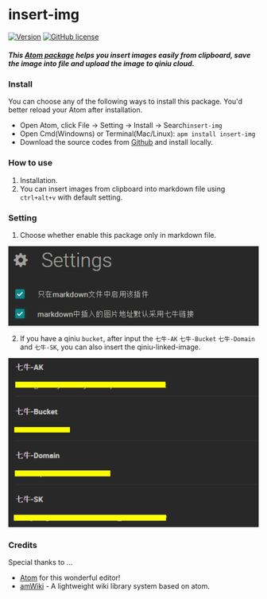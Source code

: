 insert-img
==============================================================
[![Version](https://img.shields.io/badge/Version-0.1.2-green.svg)](https://github.com/Cubernet/insert-img/releases)
[![GitHub license](https://img.shields.io/badge/license-MIT-blue.svg)](https://raw.githubusercontent.com/Cubernet/insert-img/master/LICENSE)


##### This [Atom package](https://atom.io/packages/insert-img) helps you insert images easily from clipboard, save the image into file and upload the image to qiniu cloud.

### Install

You can choose any of the following ways to install this package. You'd better reload your Atom after installation.

  - Open Atom, click File -> Setting -> Install -> Search`insert-img`
  - Open Cmd(Windowns) or Terminal(Mac/Linux): `apm install insert-img`
  - Download the source codes from [Github](https://github.com/Cubernet/insert-img) and install locally.

### How to use

  1. Installation.
  2. You can insert images from clipboard into markdown file using `ctrl+alt+v` with default setting.

### Setting

  1. Choose whether enable this package only in markdown file.

  ![](https://github.com/Cubernet/insert-img/blob/master/assets/README-5e199cc2.png)

  2. If you have a qiniu `bucket`, after input the `七牛-AK` `七牛-Bucket` `七牛-Domain` and `七牛-SK`, you can also insert the qiniu-linked-image.  

  ![](https://github.com/Cubernet/insert-img/blob/master/assets/README-a5460fc9.png)

### Credits

Special thanks to ...

-	[Atom](https://atom.io/) for this wonderful editor!
-	[amWiki](https://atom.io/packages/amWiki) - A lightweight  wiki library system based on atom.
